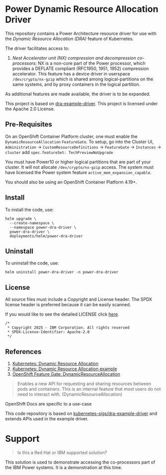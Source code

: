 # Power Dynamic Resource Allocation Driver

This repository contains a Power Architecture resource driver for use with the *Dynamic Resource Allocation (DRA)* feature of Kubernetes.

The driver facilitates access to:

1. *Nest Accelerator unit (NX) compression and decompression co-processors*: NX is a non-core part of the Power processor, which provides a DEFLATE compliant (RFC1950, 1951, 1952) compression accelerator. This feature has a device driver in userspace `/dev/crypto/nx-gzip` which is shared among logical-partitions on the same systems, and by proxy containers in the logical partition. 

As additional features are made available, the driver is to be expanded.

This project is based on [dra-example-driver](https://github.com/kubernetes-sigs/dra-example-driver). This project is licensed under the Apache 2.0 License.

## Pre-Requisites

On an OpenShift Container Platform cluster, one must enable the `DynamicResourceAllocation` `FeatureGate`. To setup, go into the Cluster UI, `Administration` -> `CustomResourceDefinitions` -> `FeatureGate` -> `Instances` -> `cluster` add `spec.featureSet: TechPreviewNoUpgrade`

You must have Power10 or higher logical partitions that are part of your cluster. It will not allocate `/dev/crypto/nx-gzip` access. The system must have licensed the Power system feature `active_mem_expansion_capable`.

You should also be using an OpenShift Container Platform 4.19+.

## Install

To install the code, use:

``` shell
helm upgrade \
  --create-namespace \
  --namespace power-dra-driver \
  power-dra-driver \
  deployments/helm/power-dra-driver
```

## Uninstall

To uninstall the code, use:

``` shell
helm uninstall power-dra-driver -n power-dra-driver
```

## License

All source files must include a Copyright and License header. The SPDX license header is 
preferred because it can be easily scanned.

If you would like to see the detailed LICENSE click [here](LICENSE).

``` text
/*
 * Copyright 2025 - IBM Corporation. All rights reserved
 * SPDX-License-Identifier: Apache-2.0
 */
```

## References

1. [Kubernetes: Dynamic Resource Allocation](https://kubernetes.io/docs/concepts/scheduling-eviction/dynamic-resource-allocation/)
2. [Kubernetes: Dynamic Resource Allocation example](https://github.com/kubernetes-sigs/dra-example-driver/blob/main/README.md)
3. [OpenShift Feature Gate: DynamicResourceAllocation](https://docs.openshift.com/container-platform/4.17/nodes/clusters/nodes-cluster-enabling-features.html)

> Enables a new API for requesting and sharing resources between pods and containers. This is an internal feature that most users do not need to interact with. (DynamicResourceAllocation)

OpenShift Docs are specific to a use-case

This code repository is based on [kubernetes-sigs/dra-example-driver](https://github.com/kubernetes-sigs/dra-example-driver) and extends APIs used in the example driver.

# Support

> Is this a Red Hat or IBM supported solution?

This solution is used to demonstrate accessing the co-processors part of the IBM Power systems. It is a demonstration at this time.